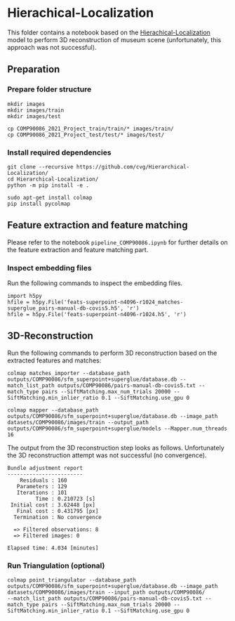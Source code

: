 # Hierachical-Localization

This folder contains a notebook based on the [Hierachical-Localization](https://github.com/cvg/Hierarchical-Localization) model to perform 3D reconstruction of museum scene (unfortunately, this approach was not successful).

## Preparation

### Prepare folder structure

```
mkdir images
mkdir images/train
mkdir images/test
```

```
cp COMP90086_2021_Project_train/train/* images/train/
cp COMP90086_2021_Project_test/test/* images/test/
```

### Install required dependencies

```
git clone --recursive https://github.com/cvg/Hierarchical-Localization/
cd Hierarchical-Localization/
python -m pip install -e .
```

```
sudo apt-get install colmap
pip install pycolmap
```

## Feature extraction and feature matching

Please refer to the notebook `pipeline_COMP90086.ipynb` for further details on the feature extraction and feature matching part.

### Inspect embedding files

Run the following commands to inspect the embedding files.

```
import h5py
hfile = h5py.File('feats-superpoint-n4096-r1024_matches-superglue_pairs-manual-db-covis5.h5', 'r')
hfile = h5py.File('feats-superpoint-n4096-r1024.h5', 'r')
```

## 3D-Reconstruction

Run the following commands to perform 3D reconstruction based on the extracted features and matches:

```
colmap matches_importer --database_path outputs/COMP90086/sfm_superpoint+superglue/database.db --match_list_path outputs/COMP90086/pairs-manual-db-covis5.txt --match_type pairs --SiftMatching.max_num_trials 20000 --SiftMatching.min_inlier_ratio 0.1 --SiftMatching.use_gpu 0

colmap mapper --database_path outputs/COMP90086/sfm_superpoint+superglue/database.db --image_path datasets/COMP90086/images/train --output_path outputs/COMP90086/sfm_superpoint+superglue/models --Mapper.num_threads 16
```

The output from the 3D reconstruction step looks as follows. Unfortunately the 3D reconstruction attempt was not successful (no convergence).

```
Bundle adjustment report
------------------------
    Residuals : 160
   Parameters : 129
   Iterations : 101
         Time : 0.210723 [s]
 Initial cost : 3.62448 [px]
   Final cost : 0.431795 [px]
  Termination : No convergence

  => Filtered observations: 8
  => Filtered images: 0

Elapsed time: 4.034 [minutes]
```


### Run Triangulation (optional)

```
colmap point_triangulator --database_path outputs/COMP90086/sfm_superpoint+superglue/database.db --image_path datasets/COMP90086/images/train --input_path outputs/COMP90086/
--match_list_path outputs/COMP90086/pairs-manual-db-covis5.txt --match_type pairs --SiftMatching.max_num_trials 20000 --SiftMatching.min_inlier_ratio 0.1 --SiftMatching.use_gpu 0
```
